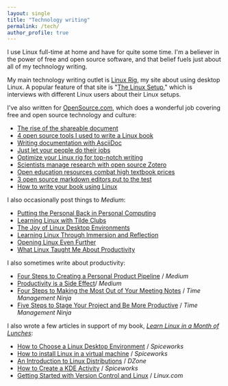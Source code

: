 ```yaml
---
layout: single
title: "Technology writing"
permalink: /tech/
author_profile: true
---
```


I use Linux full-time at home and have for quite some time. I'm a believer in the power of free and open source software, and that belief fuels just about all of my technology writing.

My main technology writing outlet is [Linux Rig](https://linuxrig.com/), my site about using desktop Linux. A popular feature of that site is "[The Linux Setup](https://linuxrig.com/the-linux-setup/)," which is interviews with different Linux users about their Linux setups.

I've also written for [OpenSource.com](http://opensource.com/), which does a wonderful job covering free and open source technology and culture:

* [The rise of the shareable document](https://opensource.com/life/16/9/open-formats-academic-content)
* [4 open source tools I used to write a Linux book](https://opensource.com/life/16/7/open-source-tools-writing-book)
* [Writing documentation with AsciiDoc](https://opensource.com/life/15/10/asciidoc)
* [Just let your people do their jobs](https://opensource.com/open-organization/15/10/just-let-your-people-do-their-jobs)
* [Optimize your Linux rig for top-notch writing](https://opensource.com/life/14/8/trick-open-source-writing-keep-it-simple)
* [Scientists manage research with open source Zotero](https://opensource.com/life/14/6/managing-research-open-source-way-zotero)
* [Open education resources combat high textbook prices](https://opensource.com/education/14/4/open-education-resources-combat-high-textbook-prices)
* [3 open source markdown editors put to the test](https://opensource.com/14/3/markdown-editor-roundup)
* [How to write your book using Linux](https://opensource.com/life/13/11/how-write-book-with-linux)

I also occasionally post things to *Medium*:

* [Putting the Personal Back in Personal Computing](https://hackernoon.com/putting-the-personal-back-in-personal-computing-5c958ff0eae3)
* [Learning Linux with Tilde Clubs](https://medium.com/@steven_ovadia/learning-linux-with-tilde-clubs-e4e9407c3e78)
* [The Joy of Linux Desktop Environments](https://hackernoon.com/the-joy-of-linux-desktop-environments-365d6cc8de72)
* [Learning Linux Through Immersion and Reflection](https://medium.com/@steven_ovadia/learning-linux-through-immersion-and-reflection-fb7fd008467e)
* [Opening Linux Even Further](https://medium.com/@steven_ovadia/opening-linux-even-further-13d2d6289ae0)
* [What Linux Taught Me About Productivity](https://medium.com/@steven_ovadia/what-linux-taught-me-about-productivity-b7bc9f3511f2)

I also sometimes write about productivity:

* [Four Steps to Creating a Personal Product Pipeline](https://medium.com/@steven_ovadia/four-steps-to-creating-a-personal-product-pipeline-843d39a35b1) / *Medium*
* [Productivity is a Side Effect](https://medium.com/@steven_ovadia/productivity-is-a-side-effect-a29d55f746)/ *Medium*
* [Four Steps to Making the Most Out of Your Meeting Notes](https://timemanagementninja.com/2016/12/four-steps-to-making-the-most-out-of-your-meeting-notes/) / *Time Management Ninja*
* [Five Steps to Stage Your Project and Be More Productive](https://timemanagementninja.com/2016/08/5-steps-to-stage-your-project-and-be-more-productive/) / *Time Management Ninja*

I also wrote a few articles in support of my book, *[Learn Linux in a Month of Lunches](https://manning.com/ovadia)*:

* [How to Choose a Linux Desktop Environment](https://community.spiceworks.com/how_to/131163-how-to-choose-a-linux-desktop-environment) / *Spiceworks*
* [How to install Linux in a virtual machine](https://community.spiceworks.com/how_to/126995-how-to-install-linux-in-a-virtual-machine) / *Spiceworks*
* [An Introduction to Linux Distributions](https://dzone.com/articles/an-introduction-to-linux-distributions) / *DZone*
* [How to Create a KDE Activity](https://community.spiceworks.com/how_to/128378-how-to-create-a-kde-activity) / *Spiceworks*
* [Getting Started with Version Control and Linux](https://www.linux.com/blog/getting-started-version-control-and-linux) / *Linux.com*


